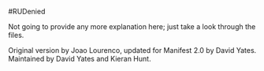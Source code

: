 #RUDenied

Not going to provide any more explanation here; just take a look through the files.

Original version by Joao Lourenco, updated for Manifest 2.0 by David Yates. Maintained by David Yates and Kieran Hunt.